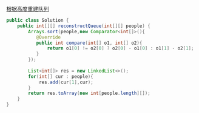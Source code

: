 [根据高度重建队列](https://leetcode.com/problems/queue-reconstruction-by-height/description/)

```java
public class Solution {
    public int[][] reconstructQueue(int[][] people) {
        Arrays.sort(people,new Comparator<int[]>(){
           @Override
           public int compare(int[] o1, int[] o2){
               return o1[0] != o2[0] ? o2[0] - o1[0] : o1[1] - o2[1];
           }
        });
        
        List<int[]> res = new LinkedList<>();
        for(int[] cur : people){
            res.add(cur[1],cur);       
        }
        return res.toArray(new int[people.length][]);
    }
}
```
